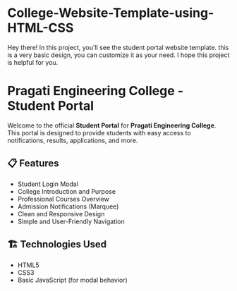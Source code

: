 # College-Website-Template-using-HTML-CSS
Hey there! In this project, you'll see the student portal website template. this is a very basic design, you can customize it as your need. I hope this project is helpful for you. 
# Pragati Engineering College - Student Portal

Welcome to the official **Student Portal** for **Pragati Engineering College**.  
This portal is designed to provide students with easy access to notifications, results, applications, and more.

## 📋 Features

- Student Login Modal
- College Introduction and Purpose
- Professional Courses Overview
- Admission Notifications (Marquee)
- Clean and Responsive Design
- Simple and User-Friendly Navigation

## 🏗️ Technologies Used

- HTML5
- CSS3
- Basic JavaScript (for modal behavior)



